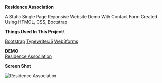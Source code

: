 **Residence Association**

A Static Single Page Reponsive Website Demo With Contact Form Created Using HTMOL, CSS, Bootstrap

**Things Used In This Project**\

[Bootstrap](https://getbootstrap.com/)
[TypewriterJS](https://safi.me.uk/typewriterjs/)
[Web3forms](https://web3forms.com/)

**DEMO**\
[Residence Association](https://dheerajtp.github.io/Residence-Association/)

**Screen Shot**

![Residence Association](https://i.ibb.co/HPCbBdp/residence.png)
